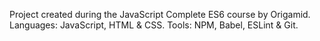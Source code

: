 Project created during the JavaScript Complete ES6 course by Origamid. 
Languages: JavaScript, HTML & CSS. 
Tools: NPM, Babel, ESLint & Git.
